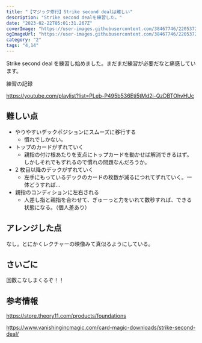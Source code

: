 ```yaml
---
title: "【マジック修行】Strike second dealは難しい"
description: "Strike second dealを練習した。"
date: "2023-02-22T05:01:31.267Z"
coverImage: "https://user-images.githubusercontent.com/38467746/220537275-44741228-ff09-40f6-94fe-9d7af39b7054.png"
ogImageUrl: "https://user-images.githubusercontent.com/38467746/220537275-44741228-ff09-40f6-94fe-9d7af39b7054.png"
category: "2"
tags: "4,14"
---
```


Strike second deal を練習し始めました。まだまだ練習が必要だなと痛感しています。

練習の記録

https://youtube.com/playlist?list=PLeb-P495b536Eti5tMd2i-QzDBTOhvHUc

## **難しい点**

- やりやすいデックポジションにスムーズに移行する
  - 慣れでしかない。
- トップのカードがずれていく
  - 親指の付け根あたりを支点にトップカードを動かせば解消できるはず。しかしそれでもずれるので慣れの問題なんだろうか。
- 2 枚目以降のデックがずれていく
  - 左手にもっているデックのカードの枚数が減るにつれてずれていく。一体どうすれば…
- 親指のコンディションに左右される
  - 人差し指と親指を合わせて、ぎゅーっと力をいれて数秒すれば、できる状態になる。（個人差あり）

## **アレンジした点**

なし。とにかくレクチャーの映像みて真似るようにしている。

## **さいごに**

回数こなしまくるぞ！！

## 参考情報

https://store.theory11.com/products/foundations

https://www.vanishingincmagic.com/card-magic-downloads/strike-second-deal/
